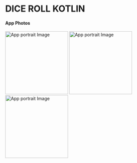 <h1>DICE ROLL KOTLIN</h1>
<h4>App Photos</h4>
<p float = "left">
<img width="200"alt="App portrait Image"src="https://github.com/codception/diceroll-kotlin-app/blob/master/img/1.jpg" >
<img width="200"alt="App portrait Image"src="https://github.com/codception/diceroll-kotlin-app/blob/master/img/2.jpg" >
<img width="200"alt="App portrait Image" src="https://github.com/codception/diceroll-kotlin-app/blob/master/img/3.jpg" >

</p>
